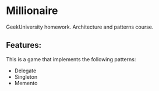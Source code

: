 # Millionaire
GeekUniversity homework. Architecture and patterns course.

Features:
---------------------
This is a game that implements the following patterns:
+ Delegate
+ Singleton
+ Memento
